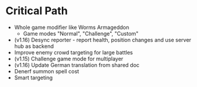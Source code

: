 # Critical Path
- Whole game modifier like Worms Armageddon
    - Game modes "Normal", "Challenge", "Custom"
- (v1.16) Desync reporter - report health, position changes and use server hub as backend
- Improve enemy crowd targeting for large battles
- (v1.15) Challenge game mode for multiplayer
- (v1.16) Update German translation from shared doc
- Denerf summon spell cost
- Smart targeting